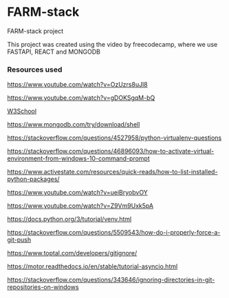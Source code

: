 # FARM-stack
FARM-stack project

This project was created using the video by freecodecamp, where we use FASTAPI, REACT and MONGODB


<h3>Resources used</h3>

https://www.youtube.com/watch?v=OzUzrs8uJl8

https://www.youtube.com/watch?v=gDOKSgqM-bQ

<a href="https://www.w3schools.com/mongodb/mongodb_get_started.php">W3School</a>

https://www.mongodb.com/try/download/shell 

https://stackoverflow.com/questions/4527958/python-virtualenv-questions

https://stackoverflow.com/questions/46896093/how-to-activate-virtual-environment-from-windows-10-command-prompt

https://www.activestate.com/resources/quick-reads/how-to-list-installed-python-packages/

https://www.youtube.com/watch?v=ueiBryobvOY

https://www.youtube.com/watch?v=Z9Vm9Uxk5pA

https://docs.python.org/3/tutorial/venv.html

https://stackoverflow.com/questions/5509543/how-do-i-properly-force-a-git-push

https://www.toptal.com/developers/gitignore/

https://motor.readthedocs.io/en/stable/tutorial-asyncio.html

https://stackoverflow.com/questions/343646/ignoring-directories-in-git-repositories-on-windows